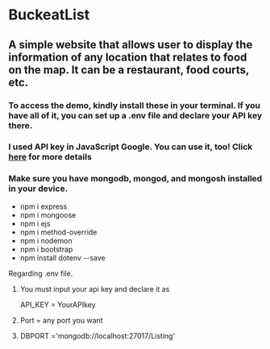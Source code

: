 # BuckeatList 

##  A simple website that allows user to display the information of any location that relates to food on the map. It can be a restaurant, food courts, etc. 

### To access the demo, kindly install these in your terminal. If you have all of it, you can set up a .env file and declare your API key there.
### I used API key in JavaScript Google. You can use it, too!  Click [here](https://developers.google.com/maps/documentation/javascript) for more details 
### Make sure you have mongodb, mongod, and mongosh installed in your device.


- npm i express
- npm i mongoose
- npm i ejs
- npm i method-override
- npm i nodemon
- npm i bootstrap
- npm install dotenv --save



Regarding .env file. 

1. You must input your api key and declare it as

    API_KEY = YourAPIkey

2. Port = any port you want
3. DBPORT ='mongodb://localhost:27017/Listing'
